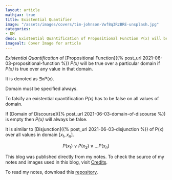 ```yaml
---
layout: article
mathjax: true
title: Existential Quantifier
image: "/assets/images/covers/tim-johnson-Vwf8q3RzBRE-unsplash.jpg"
categories:
- DM
desc: Existential Quantification of Propositional Function P(x) will be true over a particular domain if P(x) is true over any value in that domain. 
imagealt: Cover Image for article
---
```


*Existential Quantification* of [Propositional Function]({% post_url 2021-06-03-propositional-function %}) *P(x)* will be true over a particular domain if *P(x)* is true over any value in that domain.

It is denoted as $\exists xP(x)$.

































































































































































































































































































































































































Domain must be specified always.

To falsify an existential quantification *P(x)* has to be false on all values of domain.

If [Domain of Discourse]({% post_url 2021-06-03-domain-of-discourse %}) is empty then *P(x)* will always be false.

It is similar to [Disjunction]({% post_url 2021-06-03-disjunction %}) of P(x) over all values in domain [$x_1, x_n$].
































































































































































































































































































































































































$$P(x_1) \vee P(x_2) \vee \dots P(x_n)$$

































































































































































































































































































































































































This blog was published directly from my notes.
To check the source of my notes and images used in this blog, visit <a href="/credits.html" target="_blank">Credits</a>.

To read my notes, download this <a href="https://github.com/bovem/CS" target="blank">repository</a>.